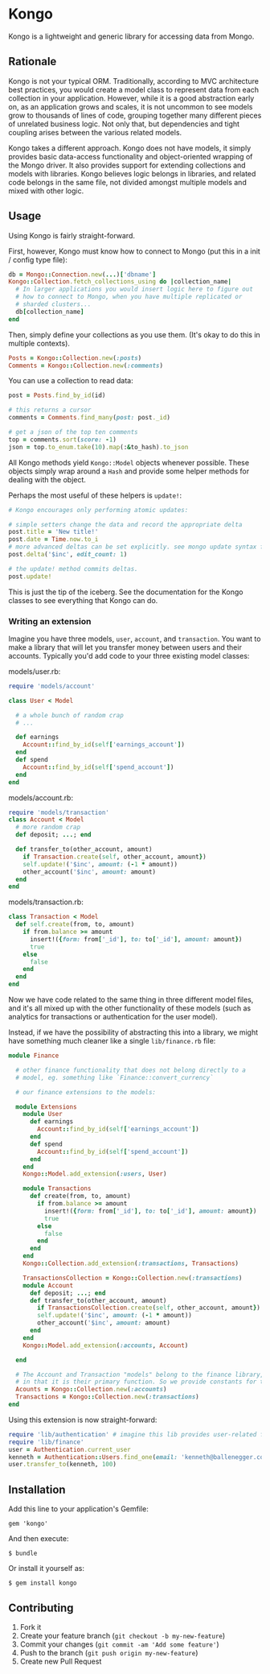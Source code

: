# Kongo

Kongo is a lightweight and generic library for accessing data from Mongo.

## Rationale

Kongo is not your typical ORM. Traditionally, according to MVC architecture best practices, you would create a model class to represent data from each collection in your application. However, while it is a good abstraction early on, as an application grows and scales, it is not uncommon to see models grow to thousands of lines of code, grouping together many different pieces of unrelated business logic. Not only that, but dependencies and tight coupling arises between the various related models.

Kongo takes a different approach. Kongo does not have models, it simply provides basic data-access functionality and object-oriented wrapping of the Mongo driver. It also provides support for extending collections and models with libraries. Kongo believes logic belongs in libraries, and related code belongs in the same file, not divided amongst multiple models and mixed with other logic.

## Usage

Using Kongo is fairly straight-forward.

First, however, Kongo must know how to connect to Mongo (put this in a init / config type file):

```ruby
db = Mongo::Connection.new(...)['dbname']
Kongo::Collection.fetch_collections_using do |collection_name|
  # In larger applications you would insert logic here to figure out
  # how to connect to Mongo, when you have multiple replicated or
  # sharded clusters...
  db[collection_name]
end
```

Then, simply define your collections as you use them. (It's okay to do this in multiple contexts).

```ruby
Posts = Kongo::Collection.new(:posts)
Comments = Kongo::Collection.new(:comments)
```

You can use a collection to read data:

```ruby
post = Posts.find_by_id(id)

# this returns a cursor
comments = Comments.find_many(post: post._id)

# get a json of the top ten comments
top = comments.sort(score: -1)
json = top.to_enum.take(10).map(:&to_hash).to_json
```

All Kongo methods yield `Kongo::Model` objects whenever possible. These objects simply wrap around a `Hash` and provide some helper methods for dealing with the object.

Perhaps the most useful of these helpers is `update!`:

```ruby
# Kongo encourages only performing atomic updates:

# simple setters change the data and record the appropriate delta
post.title = 'New title!'
post.date = Time.now.to_i
# more advanced deltas can be set explicitly. see mongo update syntax for documentation.
post.delta('$inc', edit_count: 1)

# the update! method commits deltas.
post.update!
```

This is just the tip of the iceberg. See the documentation for the Kongo classes to see everything that Kongo can do.

### Writing an extension

Imagine you have three models, `user`, `account`, and `transaction`. You want to make a library that will let you transfer money between users and their accounts. Typically you'd add code to your three existing model classes:

models/user.rb:

```ruby
require 'models/account'

class User < Model

  # a whole bunch of random crap
  # ...

  def earnings
    Account::find_by_id(self['earnings_account'])
  end
  def spend
    Account::find_by_id(self['spend_account'])
  end
end
```

models/account.rb:

```ruby
require 'models/transaction'
class Account < Model
  # more random crap
  def deposit; ...; end

  def transfer_to(other_account, amount)
    if Transaction.create(self, other_account, amount})
    self.update!('$inc', amount: (-1 * amount))
    other_account('$inc', amount: amount)
  end
end
```

models/transaction.rb:

```ruby
class Transaction < Model
  def self.create(from, to, amount)
    if from.balance >= amount
      insert!({form: from['_id'], to: to['_id'], amount: amount})
      true
    else
      false
    end
  end
end
```

Now we have code related to the same thing in three different model files, and it's all mixed up with the other functionality of these models (such as analytics for transactions or authentication for the user model).

Instead, if we have the possibility of abstracting this into a library, we might have something much cleaner like a single `lib/finance.rb` file:

```ruby
module Finance

  # other finance functionality that does not belong directly to a
  # model, eg. something like `Finance::convert_currency`

  # our finance extensions to the models:

  module Extensions
    module User
      def earnings
        Account::find_by_id(self['earnings_account'])
      end
      def spend
        Account::find_by_id(self['spend_account'])
      end
    end
    Kongo::Model.add_extension(:users, User)

    module Transactions
      def create(from, to, amount)
        if from.balance >= amount
          insert!({form: from['_id'], to: to['_id'], amount: amount})
          true
        else
          false
        end
      end
    end
    Kongo::Collection.add_extension(:transactions, Transactions)

    TransactionsCollection = Kongo::Collection.new(:transactions)
    module Account
      def deposit; ...; end
      def transfer_to(other_account, amount)
        if TransactionsCollection.create(self, other_account, amount})
        self.update!('$inc', amount: (-1 * amount))
        other_account('$inc', amount: amount)
      end
    end
    Kongo::Model.add_extension(:accounts, Account)

  end

  # The Account and Transaction "models" belong to the finance library,
  # in that it is their primary function. So we provide constants for them:
  Acounts = Kongo::Collection.new(:accounts)
  Transactions = Kongo::Collection.new(:transactions)
end
```

Using this extension is now straight-forward:

```ruby
require 'lib/authentication' # imagine this lib provides user-related functionality
require 'lib/finance'
user = Authentication.current_user
kenneth = Authentication::Users.find_one(email: 'kenneth@ballenegger.com')
user.transfer_to(kenneth, 100)
```

## Installation

Add this line to your application's Gemfile:

    gem 'kongo'

And then execute:

    $ bundle

Or install it yourself as:

    $ gem install kongo

## Contributing

1. Fork it
2. Create your feature branch (```git checkout -b my-new-feature```)
3. Commit your changes (```git commit -am 'Add some feature'```)
4. Push to the branch (```git push origin my-new-feature```)
5. Create new Pull Request
